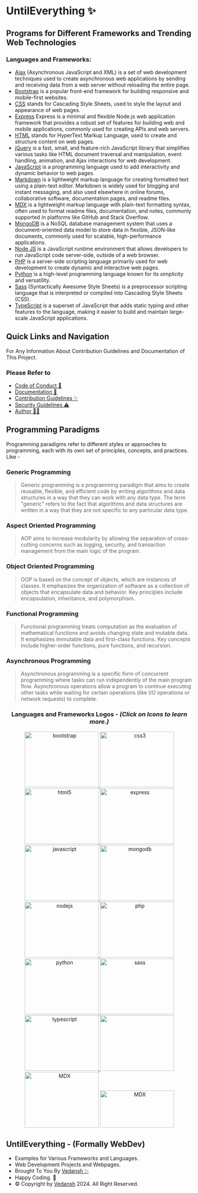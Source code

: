 # UntilEverything ✨

## Programs for Different Frameworks and Trending Web Technologies

### Languages and Frameworks:

- [Ajax](https://github.com/offensive-vk/UntilEverything/blob/master/Ajax/) (Asynchronous JavaScript and XML) is a set of web development techniques used to create asynchronous web applications by sending and receiving data from a web server without reloading the entire page.
- [Bootstrap](https://github.com/offensive-vk/UntilEverything/blob/master/Bootstrap/) is a popular front-end framework for building responsive and mobile-first websites.
- [CSS](https://github.com/offensive-vk/UntilEverything/blob/master/CSS/) stands for Cascading Style Sheets, used to style the layout and appearance of web pages.
- [Express](https://github.com/offensive-vk/UntilEverything/blob/master/Express/)
Express is a minimal and flexible Node.js web application framework that provides a robust set of features for building web and mobile applications, commonly used for creating APIs and web servers.
- [HTML](https://github.com/offensive-vk/UntilEverything/blob/master/HTML/) stands for HyperText Markup Language, used to create and structure content on web pages.
- [jQuery](https://github.com/offensive-vk/UntilEverything/blob/master/jQuery/) is a fast, small, and feature-rich JavaScript library that simplifies various tasks like HTML document traversal and manipulation, event handling, animation, and Ajax interactions for web development.
- [JavaScript](https://github.com/offensive-vk/UntilEverything/blob/master/JavaScript/) is a programming language used to add interactivity and dynamic behavior to web pages.
- [Markdown](https://github.com/offensive-vk/UntilEverything/blob/master/Markdown/) is a lightweight markup language for creating formatted text using a plain-text editor. Markdown is widely used for blogging and instant messaging, and also used elsewhere in online forums, collaborative software, documentation pages, and readme files.
- [MDX](https://github.com/offensive-vk/UntilEverything/blob/master/Markdown/) is a lightweight markup language with plain-text formatting syntax, often used to format readme files, documentation, and notes, commonly supported in platforms like GitHub and Stack Overflow.
- [MongoDB](https://github.com/offensive-vk/UntilEverything/blob/master/MongoDB/) is a NoSQL database management system that uses a document-oriented data model to store data in flexible, JSON-like documents, commonly used for scalable, high-performance applications.
- [Node JS](https://github.com/offensive-vk/UntilEverything/blob/master/Node/) is a JavaScript runtime environment that allows developers to run JavaScript code server-side, outside of a web browser.
- [PHP](https://github.com/offensive-vk/UntilEverything/blob/master/PHP/) is a server-side scripting language primarily used for web development to create dynamic and interactive web pages.
- [Python](https://github.com/offensive-vk/UntilEverything/blob/master/Python/) is a high-level programming language known for its simplicity and versatility.
- [Sass](https://github.com/offensive-vk/UntilEverything/blob/master/CSS/Sass/) (Syntactically Awesome Style Sheets) is a preprocessor scripting language that is interpreted or compiled into Cascading Style Sheets (CSS).
- [TypeScript](https://github.com/offensive-vk/UntilEverything/blob/master/TypeScript/) is a superset of JavaScript that adds static typing and other features to the language, making it easier to build and maintain large-scale JavaScript applications.

## Quick Links and Navigation

For Any Information About Contribution Guidelines and Documentation of This Project.

### Please Refer to

- [Code of Conduct 🤗](https://github.com/offensive-vk/UntilEverything/blob/master/CODE_OF_CONDUCT)
- [Documentation 📖](https://github.com/offensive-vk/UntilEverything/blob/master/README.md)
- [Contribution Guidelines ✨](https://github.com/offensive-vk/UntilEverything/blob/master/CONTRIBUTING.md)
- [Security Guidelines ⚠️](https://github.com/offensive-vk/UntilEverything/blob/master/SECURITY.md)
- [Author 🧑‍💻](https://github.com/offensive-vk/)

## Programming Paradigms

Programming paradigms refer to different styles or approaches to programming, each with its own set of principles, concepts, and practices. Like -

### Generic Programming

> Generic programming is a programming paradigm that aims to create reusable, flexible, and efficient code by writing algorithms and data structures in a way that they can work with any data type. The term "generic" refers to the fact that algorithms and data structures are written in a way that they are not specific to any particular data type.

### Aspect Oriented Programming

> AOP aims to increase modularity by allowing the separation of cross-cutting concerns such as logging, security, and transaction management from the main logic of the program.

### Object Oriented Programming

> OOP is based on the concept of objects, which are instances of classes. It emphasizes the organization of software as a collection of objects that encapsulate data and behavior. Key principles include encapsulation, inheritance, and polymorphism.

### Functional Programming

> Functional programming treats computation as the evaluation of mathematical functions and avoids changing state and mutable data. It emphasizes immutable data and first-class functions. Key concepts include higher-order functions, pure functions, and recursion.

### Asynchronous Programming

> Asynchronous programming is a specific form of concurrent programming where tasks can run independently of the main program flow. Asynchronous operations allow a program to continue executing other tasks while waiting for certain operations (like I/O operations or network requests) to complete.

<div align="center">
<h3>Languages and Frameworks Logos - <i>(Click on Icons to learn more.)</i></h3>
<p align="center">  
  <a href="https://getbootstrap.com" target="_blank" rel="noreferrer"> <img src="https://cdn.jsdelivr.net/gh/offensive-vk/Icons@master/bootstrap/bootstrap-plain-wordmark.svg" alt="bootstrap" width="200" height="150"/> </a>
  <a href="https://www.w3schools.com/css/" target="_blank" rel="noreferrer"> <img src="https://cdn.jsdelivr.net/gh/offensive-vk/Icons@master/css3/css3-original-wordmark.svg" alt="css3" width="200" height="150"/> </a>
  <a href="https://www.w3.org/html/" target="_blank" rel="noreferrer"> <img src="https://cdn.jsdelivr.net/gh/offensive-vk/Icons@master/html5/html5-original-wordmark.svg" alt="html5" width="200" height="150"/> </a>
  <a href="https://expressjs.com/" target="_blank" rel="noreferrer"> <img src="https://cdn.jsdelivr.net/gh/offensive-vk/Icons@master/express/express-original-wordmark.svg" alt="express" width="200" height="150"/> </a>
  <a href="https://developer.mozilla.org/en-US/docs/Web/JavaScript" target="_blank" rel="noreferrer"> <img src="https://cdn.jsdelivr.net/gh/offensive-vk/Icons@master/javascript/javascript-original.svg" alt="javascript" width="200" height="150"/> </a>  
  <a href="https://www.mongodb.com/" target="_blank" rel="noreferrer"> <img src="https://cdn.jsdelivr.net/gh/offensive-vk/Icons@master/mongodb/mongodb-original-wordmark.svg" alt="mongodb" width="200" height="150"/> </a>
  <a href="https://nodejs.org" target="_blank" rel="noreferrer"> <img src="https://cdn.jsdelivr.net/gh/offensive-vk/Icons@master/nodejs/nodejs-original-wordmark.svg" alt="nodejs" width="200" height="150" /> </a>
  <a href="https://www.php.net" target="_blank" rel="noreferrer"> <img src="https://cdn.jsdelivr.net/gh/offensive-vk/Icons@master/php/php-original.svg" alt="php" width="200" height="150"/> </a>   <a href="https://www.python.org" target="_blank" rel="noreferrer"> <img src="https://cdn.jsdelivr.net/gh/offensive-vk/Icons@master/python/python-original.svg" alt="python" width="200" height="150"/> </a>
  <a href="https://sass-lang.com" target="_blank" rel="noreferrer"> <img src="https://cdn.jsdelivr.net/gh/offensive-vk/Icons@master/sass/sass-original.svg" alt="sass" width="200" height="150"/> </a>
  <a href="https://www.typescriptlang.org/" target="_blank" rel="noreferrer"> <img src="https://cdn.jsdelivr.net/gh/offensive-vk/Icons@master/typescript/typescript-original.svg" alt="typescript" width="200" height="150"/> </a>
  <a href="https://jquery.com/" target="_blank" rel="noreferrer"> <img src="https://cdn.jsdelivr.net/gh/offensive-vk/Icons@master/jquery/jquery-plain-wordmark.svg" width="200" height="150"/> </a>
  <a href="https://www.markdownguide.org/" target="_blank" rel="noreferrer" ><img alt="MDX" src="https://cdn.jsdelivr.net/gh/offensive-vk/Icons@master/markdown/markdown-original.svg" width="200" height="150" /></a>
  <a href="https://mdxjs.com" target="_blank" rel="noreferrer" ><img alt="MDX" src="https://mdx-logo.now.sh" width="200" height="100" /></a>
</p>
</div>

## UntilEverything - (Formally WebDev) 

- Examples for Various Frameworks and Languages.
- Web Development Projects and Webpages.
- Brought To You By [Vedansh ✨](https://github.com/offensive-vk/)
- Happy Coding. 🤗
- &copy; Copyright by [Vedansh](https://github.com/offensive-vk/) 2024. All Right Reserved.
